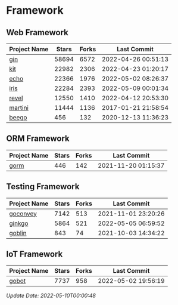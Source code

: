 # Framework

## Web Framework
| Project Name | Stars | Forks | Last Commit |
| ------------ | ----- | ----- | ----------- |
| [gin](https://github.com/gin-gonic/gin) | 58694 | 6572 | 2022-04-26 00:51:13 |
| [kit](https://github.com/go-kit/kit) | 22982 | 2306 | 2022-04-23 01:20:17 |
| [echo](https://github.com/labstack/echo) | 22366 | 1976 | 2022-05-02 08:26:37 |
| [iris](https://github.com/kataras/iris) | 22284 | 2393 | 2022-05-09 00:01:34 |
| [revel](https://github.com/revel/revel) | 12550 | 1410 | 2022-04-12 20:53:30 |
| [martini](https://github.com/go-martini/martini) | 11444 | 1136 | 2017-01-21 21:58:54 |
| [beego](https://github.com/astaxie/beego) | 456 | 132 | 2020-12-13 11:36:23 |

## ORM Framework
| Project Name | Stars | Forks | Last Commit |
| ------------ | ----- | ----- | ----------- |
| [gorm](https://github.com/jinzhu/gorm) | 446 | 142 | 2021-11-20 01:15:37 |

## Testing Framework
| Project Name | Stars | Forks | Last Commit |
| ------------ | ----- | ----- | ----------- |
| [goconvey](https://github.com/smartystreets/goconvey) | 7142 | 513 | 2021-11-01 23:20:26 |
| [ginkgo](https://github.com/onsi/ginkgo) | 5864 | 521 | 2022-05-05 06:59:52 |
| [goblin](https://github.com/franela/goblin) | 843 | 74 | 2021-10-03 14:34:22 |

## IoT Framework
| Project Name | Stars | Forks | Last Commit |
| ------------ | ----- | ----- | ----------- |
| [gobot](https://github.com/hybridgroup/gobot) | 7737 | 958 | 2022-05-02 19:56:19 |

*Update Date: 2022-05-10T00:00:48*
